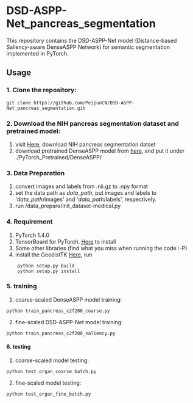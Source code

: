 # DSD-ASPP-Net_pancreas_segmentation
This repository contains the DSD-ASPP-Net model (Distance-based Saliency-aware DenseASPP Network) for semantic segmentation implemented in PyTorch.


## Usage

### 1.  **Clone the repository:**<br />

```
git clone https://github.com/PeijunCN/DSD-ASPP-Net_pancreas_segmentation.git
```


### 2. **Download the NIH pancreas segmentation dataset and pretrained model:**<br/>
1. visit [Here](http://academictorrents.com/details/80ecfefcabede760cdbdf63e38986501f7becd49), download NIH pancreas segmentation datset
2. download pretrained DenseASPP model from [here](https://drive.google.com/file/d/1TmGJXB73Ep1YE8u227g8zLqZf6lEvmXS/view?usp=sharing), and put it under ./PyTorch_Pretrained/DenseASPP/
### 3. Data Preparation
1. convert images and labels from .nii.gz to .npy format
2. set the data path as *data_path*, put images and labels to '*data_path*/images' and '*data_path*/labels', respectively. 
3. run /data_prepare/init_dataset-medical.py

### 4. Requirement
1. PyTorch 1.4.0
2. TensorBoard for PyTorch. [Here](https://github.com/lanpa/tensorboard-pytorch)  to install
3. Some other libraries (find what you miss when running the code :-P)
4. install the GeodistTK [Here](https://github.com/taigw/GeodisTK), run
```
    python setup.py build
    python setup.py install 
```
### 5. training
1. coarse-scaled DenseASPP model training:
```
python train_pancreas_c2f200_coarse.py
```
2. fine-scaled DSD-ASPP-Net model training:
```
python train_pancreas_c2f200_saliency.py
```
#### 6. testing
1. coarse-scaled model testing:
```
python test_organ_coarse_batch.py
```
2. fine-scaled model testing:
```
python test_organ_fine_batch.py
``` 
